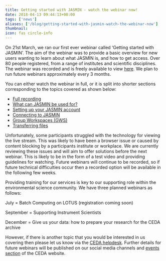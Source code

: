 ```yaml
---
title: Getting started with JASMIN - watch the webinar now!
date: 2018-04-13 09:44:13+00:00
tags: ['news']
aliases: ['/blog/getting-started-with-jasmin-watch-the-webinar-now']
thumbnail: 
icon: fas circle-info
---
```

On 21st March, we ran our first ever webinar called ‘Getting started with JASMIN’. The aim of the webinar was to provide a basic overview for new users wanting to learn about what JASMIN is, and how to get access. Over 80 people registered, from a range of institutes and scientific disciplines. The webinar was recorded and is freely available to view [here](https://www.youtube.com/playlist?list=PLhF74YhqhjqlRhR2ACSC32eJ4FHzAstoz). We plan to run future webinars approximately every 3 months.


You can either watch the webinar in full, or it is split into shorter sections corresponding to the topics covered as shown below:


* [Full recording](https://youtu.be/aHLMVW2bjdM "Full recording")
* [What can JASMIN be used for?](https://youtu.be/8qpeqOu0i4Q "What can JASMIN be used for?")
* [Setting up your JASMIN account](https://youtu.be/UglV7pJWN3U "Setting up your JASMIN account")
* [Connecting to JASMIN](https://youtu.be/Ln5rq384ldo "Connecting to JASMIN")
* [Group Workspaces (GWS)](https://youtu.be/m0PEHKT2Nvw "Group Workspaces (GWS)")
* [Transferring files](https://youtu.be/B569zA4_kQY "Transferring files")


Unfortunately, some participants struggled with the technology for viewing the live stream. This was likely to have been a browser issue or caused by content blocking by a participants institute or workplace. We are currently reviewing these issues and will aim to offer solutions before the next webinar. This is likely to be in the form of a test video and providing guidelines for watching. Future webinars will continue to be recorded, so if future technical difficulties occur then a recorded option will be available in the following few weeks.   


Providing training for our services is key to our supporting role within the environmental science community. We have three planned webinars as follows:


July = Batch Computing on LOTUS (registration coming soon)


September = Supporting Instrument Scientists


December = Give us your data: how to prepare your research for the CEDA archive


However, if there is another topic that you would be interested in us covering then please let us know via the [CEDA helpdesk](mailto:support@ceda.ac.uk "Contact the CEDA helpdesk"). Further details for future webinars will be published on our social media channels and [events section](/events/ "events section") of the CEDA website. 


  
  


